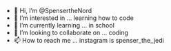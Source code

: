 - 👋 Hi, I’m @SpensertheNord
- 👀 I’m interested in ... learning how to code
- 🌱 I’m currently learning ... in school
- 💞️ I’m looking to collaborate on ... coding
- 📫 How to reach me ... instagram is spenser_the_jedi

<!---
SpensertheNord/SpensertheNord is a ✨ special ✨ repository because its `README.md` (this file) appears on your GitHub profile.
You can click the Preview link to take a look at your changes.
--->

